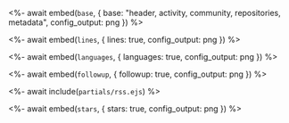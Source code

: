 <%- await embed(`base`, { base: "header, activity, community, repositories, metadata", config_output: png }) %>

<%- await embed(`lines`, { lines: true, config_output: png }) %>

<%- await embed(`languages`, { languages: true, config_output: png }) %>

<%- await embed(`followup`, { followup: true, config_output: png }) %>

<%- await include(`partials/rss.ejs`) %>

<%- await embed(`stars`, { stars: true, config_output: png }) %>
